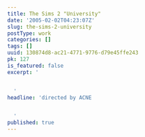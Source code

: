 ```yaml
---
title: The Sims 2 "University"
date: '2005-02-02T04:23:07Z'
slug: the-sims-2-university
postType: work
categories: []
tags: []
uuid: 130874d8-ac21-4771-9776-d79e45ffe243
pk: 127
is_featured: false
excerpt: '


  '
headline: 'directed by ACNE


  '
published: true
---
```




